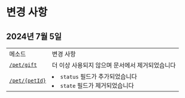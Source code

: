 # 변경 사항

<!-- 변경 로그 또는 릴리스 노트 섹션을 유지하여 사용자에게 다른 API 버전에서 업데이트, 변경 사항 및 새로운 기능에 대해 알립니다 -->

## 2024년 7월 5일

<table>
<tr>
<td>메소드</td>
<td>변경 사항</td>
</tr>
<tr>
<td><a href="Pet.md"><code>/pet/gift</code></a></td>
<td>더 이상 사용되지 않으며 문서에서 제거되었습니다</td>
</tr>
<tr>
<td><a href="Pet.md"><code>/pet/{petId}</code></a></td>
<td>
<list>
<li><code>status</code> 필드가 추가되었습니다</li>
<li><code>state</code> 필드가 제거되었습니다</li>
</list>
</td>
</tr>
</table>
